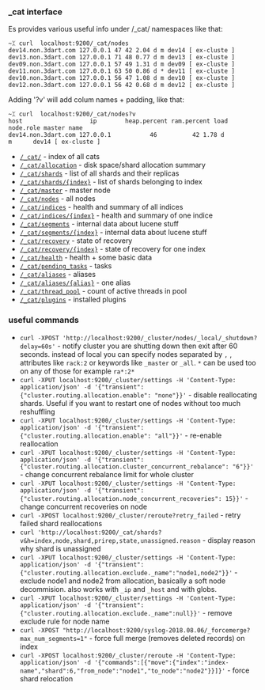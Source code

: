 ### _cat interface

Es provides various useful info under /_cat/ namespaces like that:

    ~ᛯ curl  localhost:9200/_cat/nodes
    dev14.non.3dart.com 127.0.0.1 47 42 2.04 d m dev14 [ ex-cluste ]
    dev13.non.3dart.com 127.0.0.1 71 48 0.77 d m dev13 [ ex-cluste ]
    dev09.non.3dart.com 127.0.0.1 57 49 1.31 d m dev09 [ ex-cluste ]
    dev11.non.3dart.com 127.0.0.1 63 50 0.86 d * dev11 [ ex-cluste ]
    dev10.non.3dart.com 127.0.0.1 56 47 1.08 d m dev10 [ ex-cluste ]
    dev12.non.3dart.com 127.0.0.1 56 42 0.68 d m dev12 [ ex-cluste ]


Adding '?v' will add colum names + padding, like that:

    ~ᛯ curl  localhost:9200/_cat/nodes?v
    host                   ip        heap.percent ram.percent load node.role master name
    dev14.non.3dart.com 127.0.0.1           46          42 1.78 d         m      dev14 [ ex-cluste ]

* [`/_cat/`](http://localhost:9200/_cat/?v) - index of all cats
* [`/_cat/allocation`](http://localhost:9200/_cat/allocation?v) - disk space/shard allocation summary
* [`/_cat/shards`](http://localhost:9200/_cat/shards?v) - list of all shards and their replicas
* [`/_cat/shards/{index}`](http://localhost:9200/_cat/shards/{index}?v) - list of shards belonging to index
* [`/_cat/master`](http://localhost:9200/_cat/master?v) - master node
* [`/_cat/nodes`](http://localhost:9200/_cat/nodes?v) - all nodes
* [`/_cat/indices`](http://localhost:9200/_cat/indices?v) - health and summary of all indices
* [`/_cat/indices/{index}`](http://localhost:9200/_cat/indices/{index}?v) - health and summary of one indice
* [`/_cat/segments`](http://localhost:9200/_cat/segments?v) - internal data about lucene stuff
* [`/_cat/segments/{index}`](http://localhost:9200/_cat/segments/{index}?v) - internal data about lucene stuff
* [`/_cat/recovery`](http://localhost:9200/_cat/recovery?v) - state of recovery
* [`/_cat/recovery/{index}`](http://localhost:9200/_cat/recovery/{index}?v) - state of recovery for one index
* [`/_cat/health`](http://localhost:9200/_cat/health?v) - health + some basic data
* [`/_cat/pending_tasks`](http://localhost:9200/_cat/pending_tasks?v) - tasks
* [`/_cat/aliases`](http://localhost:9200/_cat/aliases?v) - aliases
* [`/_cat/aliases/{alias}`](http://localhost:9200/_cat/aliases/{alias}?v) - one alias
* [`/_cat/thread_pool`](http://localhost:9200/_cat/thread_pool?v) - count of active threads in pool
* [`/_cat/plugins`](http://localhost:9200/_cat/plugins?v) - installed plugins


### useful commands

* `curl -XPOST 'http://localhost:9200/_cluster/nodes/_local/_shutdown?delay=60s'` - notify cluster you are shutting down then exit after 60 seconds. instead of local you can specify nodes separated by `,` , attributes like `rack:2` or keywords like `_master` or `_all`. `*` can be used too on any of those for example `ra*:2*`
* `curl -XPUT localhost:9200/_cluster/settings -H 'Content-Type: application/json' -d '{"transient":{"cluster.routing.allocation.enable": "none"}}'` - disable reallocating shards. Useful if you want to restart one of nodes without too much reshuffling
* `curl -XPUT localhost:9200/_cluster/settings -H 'Content-Type: application/json' -d '{"transient":{"cluster.routing.allocation.enable": "all"}}'` - re-enable reallocation
* `curl -XPUT localhost:9200/_cluster/settings -H 'Content-Type: application/json' -d '{"transient":{"cluster.routing.allocation.cluster_concurrent_rebalance": "6"}}'` - change concurrent rebalance limit for whole cluster
* `curl -XPUT localhost:9200/_cluster/settings -H 'Content-Type: application/json' -d '{"transient":{"cluster.routing.allocation.node_concurrent_recoveries": 15}}'` - change concurrent recoveries on node
* `curl -XPOST localhost:9200/_cluster/reroute?retry_failed` - retry failed shard reallocations
* `curl 'http://localhost:9200/_cat/shards?v&h=index,node,shard,prirep,state,unassigned.reason` - display reason why shard is unassigned
* `curl -XPUT localhost:9200/_cluster/settings -H 'Content-Type: application/json' -d '{"transient":{"cluster.routing.allocation.exclude._name":"node1,node2"}}'` - exclude node1 and node2 from allocation, basically a soft node decommision. also works with `_ip` and `_host` and with globs.
* `curl -XPUT localhost:9200/_cluster/settings -H 'Content-Type: application/json' -d '{"transient":{"cluster.routing.allocation.exclude._name":null}}'` - remove exclude rule for node name
* `curl -XPOST "http://localhost:9200/syslog-2018.08.06/_forcemerge?max_num_segments=1"` - force full merge (removes deleted records) on index
* `curl -XPOST localhost:9200/_cluster/reroute -H 'Content-Type: application/json' -d '{"commands":[{"move":{"index":"index-name","shard":6,"from_node":"node1","to_node":"node2"}}]}'` - force shard relocation
